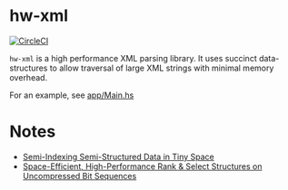 # hw-xml
[![CircleCI](https://circleci.com/gh/haskell-works/hw-xml.svg?style=svg)](https://circleci.com/gh/haskell-works/hw-xml)

`hw-xml` is a high performance XML parsing library. It uses
succinct data-structures to allow traversal of large XML
strings with minimal memory overhead.

For an example, see [app/Main.hs](../master/app/Main.hs)

# Notes
* [Semi-Indexing Semi-Structured Data in Tiny Space](http://www.di.unipi.it/~ottavian/files/semi_index_cikm.pdf)
* [Space-Efficient, High-Performance Rank & Select Structures on Uncompressed Bit Sequences](https://www.cs.cmu.edu/~dga/papers/zhou-sea2013.pdf)

